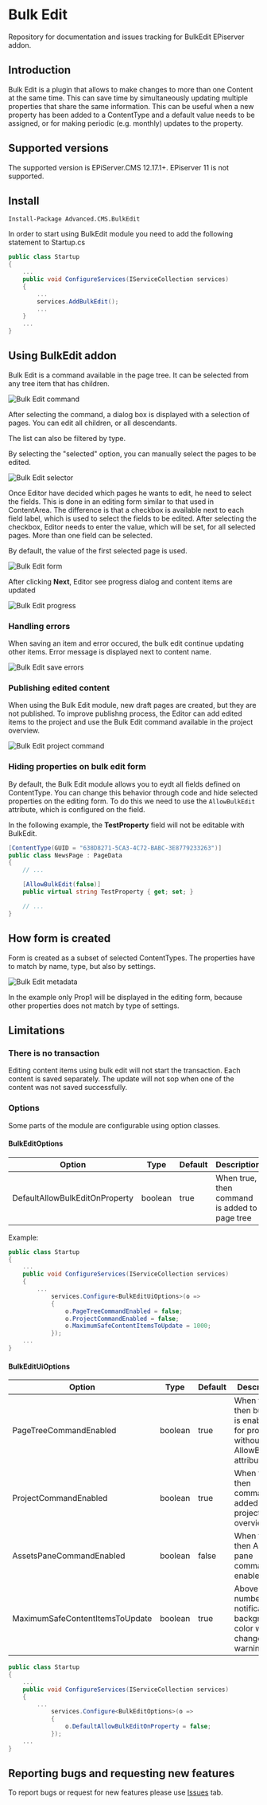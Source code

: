 # Bulk Edit

Repository for documentation and issues tracking for BulkEdit EPiserver addon.

## Introduction

Bulk Edit is a plugin that allows to make changes to more than one Content at the same time. This can save time by simultaneously updating multiple properties that share the same information. This can be useful when a new property has been added to a ContentType and a default value needs to be assigned, or for making periodic (e.g. monthly) updates to the property.

## Supported versions

The supported version is EPiServer.CMS 12.17.1+. EPiserver 11 is not supported.

## Install

```
Install-Package Advanced.CMS.BulkEdit
```

In order to start using BulkEdit module you need to add the following statement to Startup.cs

```c#
public class Startup
{
    ...
    public void ConfigureServices(IServiceCollection services)
    {
        ...
        services.AddBulkEdit();
        ...
    }
    ...
}
```

## Using BulkEdit addon

Bulk Edit is a command available in the page tree. It can be selected from any tree item that has children.

![Bulk Edit command](assets/bulk_edit_command.jpg "Bulk edit command")

After selecting the command, a dialog box is displayed with a selection of pages. You can edit all children, or all descendants.

The list can also be filtered by type.

By selecting the "selected" option, you can manually select the pages to be edited.

![Bulk Edit selector](assets/bulk_edit_selector.jpg "Bulk edit selector")

Once Editor have decided which pages he wants to edit, he need to select the fields. This is done in an editing form similar to that used in ContentArea.
The difference is that a checkbox is available next to each field label, which is used to select the fields to be edited. After selecting the checkbox, Editor needs to enter the value, which will be set, for all selected pages. More than one field can be selected.

By default, the value of the first selected page is used.

![Bulk Edit form](assets/bulk_edit_form.jpg "Bulk edit form")

After clicking **Next**, Editor see progress dialog and content items are updated 

![Bulk Edit progress](assets/bulk_edit_progress_window.jpg "Bulk edit progress")

### Handling errors

When saving an item and error occured, the bulk edit continue updating other items. Error message is displayed next to content name.

![Bulk Edit save errors](assets/bulk_edit_save_error.jpg "Bulk edit save error")

### Publishing edited content

When using the Bulk Edit module, new draft pages are created, but they are not published. To improve publishng process, the Editor can add edited items to the project and use the Bulk Edit command available in the project overview.

![Bulk Edit project command](assets/bulk_edit_project_command.jpg "Bulk edit project command")

### Hiding properties on bulk edit form

By default, the Bulk Edit module allows you to eydt all fields defined on ContentType. You can change this behavior through code and hide selected properties on the editing form. To do this we need to use the `AllowBulkEdit` attribute, which is configured on the field.

In the following example, the **TestProperty** field will not be editable with BulkEdit.
```c#
[ContentType(GUID = "638D8271-5CA3-4C72-BABC-3E8779233263")]
public class NewsPage : PageData
{
    // ...

    [AllowBulkEdit(false)]
    public virtual string TestProperty { get; set; }

    // ...
}
```

## How form is created

Form is created as a subset of selected ContentTypes. The properties have to match by name, type, but also by settings.

![Bulk Edit metadata](assets/bulk_edit_metadata.jpg "Bulk edit metadata")

In the example only Prop1 will be displayed in the editing form, because other properties does not match by type of settings.


## Limitations

### There is no transaction

Editing content items using bulk edit will not start the transaction. Each content is saved separately.
The update will not sop when one of the content was not saved successfully.

### Options

Some parts of the module are configurable using option classes.

#### BulkEditOptions

| Option        | Type | Default           | Description  |
| ---- | ---- | ---- | ---- |
| DefaultAllowBulkEditOnProperty | boolean | true | When true, then command is added to page tree |

Example:

```c#
public class Startup
{
    ...
    public void ConfigureServices(IServiceCollection services)
    {
        ...
            services.Configure<BulkEditUiOptions>(o =>
            {
                o.PageTreeCommandEnabled = false;
                o.ProjectCommandEnabled = false;
                o.MaximumSafeContentItemsToUpdate = 1000;
            });
    ...
}
```

#### BulkEditUiOptions


| Option        | Type | Default           | Description  |
| ---- | ---- | ---- | ---- |
| PageTreeCommandEnabled | boolean | true | When true then bulk edit is enabled for property without using AllowBulkEdit attribute |
| ProjectCommandEnabled | boolean | true | When true, then command is added to projects overview |
| AssetsPaneCommandEnabled | boolean | false | When true, then Assets pane command is enabled |
| MaximumSafeContentItemsToUpdate | boolean | true | Above this number the notification background color will change to warning |

```c#
public class Startup
{
    ...
    public void ConfigureServices(IServiceCollection services)
    {
        ...
            services.Configure<BulkEditOptions>(o =>
            {
                o.DefaultAllowBulkEditOnProperty = false;
            });
    ...
}
```


## Reporting bugs and requesting new features

To report bugs or request for new features please use [Issues](https://github.com/gregwiechec/bulk-edit-documentation/issues) tab.  
